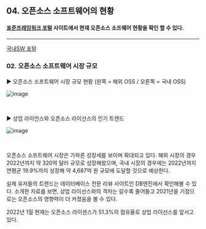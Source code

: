 <!-- 오픈소스소프트웨어 역사와 현황
    3. OSS 현재 현황-->

## 04. 오픈소스 소프트웨어의 현황
#### [표준프레임워크 포털](https://www.egovframe.go.kr/home/sub.do?menuNo=13) 사이트에서 현재 오픈소스 소프웨어 현황을 확인 할 수 있다.




---
[국내SW 포털](https://www.oss.kr/)





### 02. 오픈소스 소프트웨어 시장 규모

#### 

▶ 오픈소스 소프트웨어 시장 규모 현황 (왼쪽 = 해외 OSS / 오른쪽 = 국내 OSS)
<br>

![image](https://cdn.comworld.co.kr/news/photo/202201/50514_41552_2440.png)

<br>

 ▶  상업 라이언스와 오픈소스 라이선스의 인기 트렌드
 <br>

![image](https://cdn.comworld.co.kr/news/photo/202201/50514_41553_2456.png)

<br>

오픈소스 소프트웨어 시장은 가파른 성장세를 보이며 확대되고 있다. 해외 시장의 경우 2022년까지 약 320억 달러 규모로 성장해왔으며, 국내 시장의 경우에는 2022년까지 연평균 19.9%까지 성장해  약 4,687억 원 규모에 도달할 것으로 예상한다.

실제 유저들의 트렌드는 데이터베이스 전문 리뷰 사이트인 DB엔진에서 확인해볼 수 있다. 소개한 자료를 보면, 상업 라이선스와의 격차는 갈수록 줄어들고 2021년을 기점으로는 오픈소스의 영향력이 더 커졌음을 볼 수 있다.

2022년 1월 현재는 오픈소스 라이센스가 51.3%의 점유율로 상업 라이선스를 앞서고 있다.